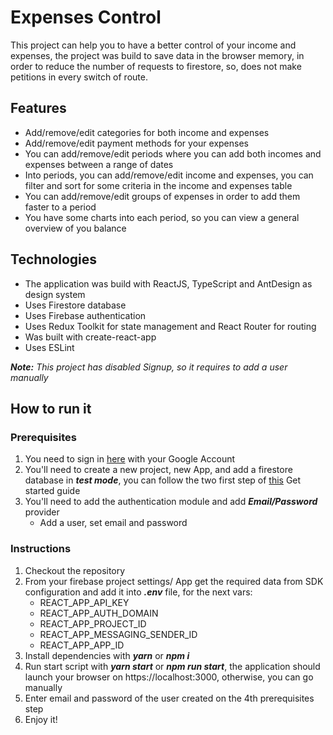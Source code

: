 # Expenses Control

This project can help you to have a better control of your income and expenses, the project was build to save data in the browser memory, in order to reduce the number of requests to firestore, so, does not make petitions in every switch of route.

## Features
- Add/remove/edit categories for both income and expenses
- Add/remove/edit payment methods for your expenses
- You can add/remove/edit periods where you can add both incomes and expenses between a range of dates
- Into periods, you can add/remove/edit income and expenses, you can filter and sort for some criteria in the income and expenses table
- You can add/remove/edit groups of expenses in order to add them faster to a period
- You have some charts into each period, so you can view a general overview of you balance

## Technologies
- The application was build with ReactJS, TypeScript and AntDesign as design system
- Uses Firestore database
- Uses Firebase authentication
- Uses Redux Toolkit for state management and React Router for routing
- Was built with create-react-app
- Uses ESLint

***Note:*** *This project has disabled Signup, so it requires to add a user manually*

## How to run it

### Prerequisites
1. You need to sign in [here](https://firebase.google.com/) with your Google Account 
2. You'll need to create a new project, new App, and add a firestore database in ***test mode***, you can follow the two first step of [this](https://firebase.google.com/docs/web/setup) Get started guide
4. You'll need to add the authentication module and add ***Email/Password*** provider
   - Add a user, set email and password

### Instructions
1. Checkout the repository
2. From your firebase project settings/ App get the required data from SDK configuration and add it into ***.env*** file, for the next vars:
   - REACT_APP_API_KEY
   - REACT_APP_AUTH_DOMAIN
   - REACT_APP_PROJECT_ID
   - REACT_APP_MESSAGING_SENDER_ID
   - REACT_APP_APP_ID
3. Install dependencies with ***yarn*** or ***npm i***
4. Run start script with ***yarn start*** or ***npm run start***, the application should launch your browser on https://localhost:3000, otherwise, you can go manually
5. Enter email and password of the user created on the 4th prerequisites step
6. Enjoy it!
